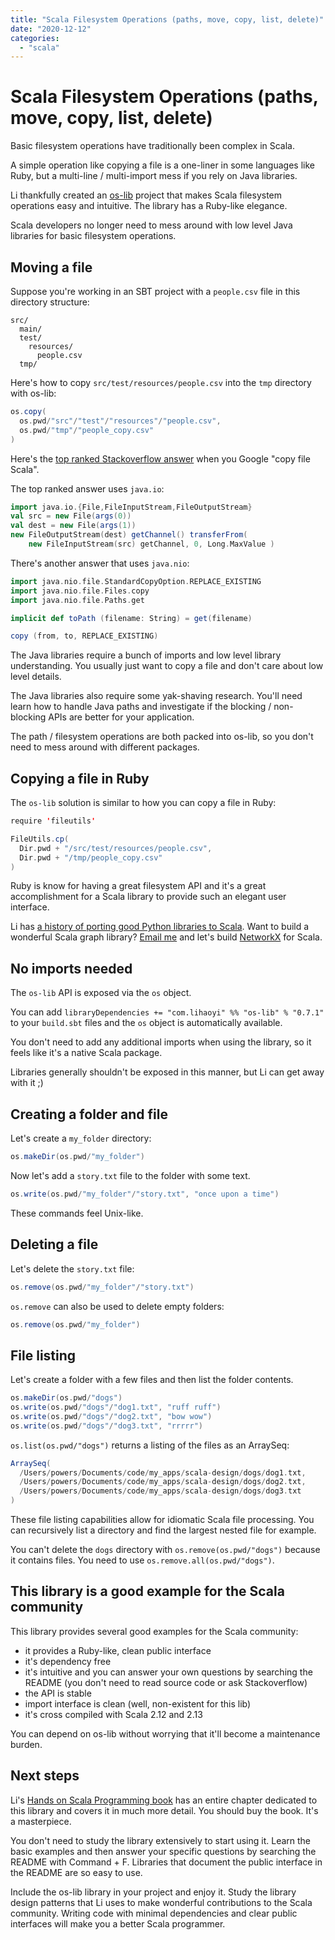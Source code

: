 ```yaml
---
title: "Scala Filesystem Operations (paths, move, copy, list, delete)"
date: "2020-12-12"
categories: 
  - "scala"
---
```


# Scala Filesystem Operations (paths, move, copy, list, delete)

Basic filesystem operations have traditionally been complex in Scala.

A simple operation like copying a file is a one-liner in some languages like Ruby, but a multi-line / multi-import mess if you rely on Java libraries.

Li thankfully created an [os-lib](https://github.com/lihaoyi/os-lib) project that makes Scala filesystem operations easy and intuitive. The library has a Ruby-like elegance.

Scala developers no longer need to mess around with low level Java libraries for basic filesystem operations.

## Moving a file

Suppose you're working in an SBT project with a `people.csv` file in this directory structure:

```
src/
  main/
  test/
    resources/
      people.csv
  tmp/
```

Here's how to copy `src/test/resources/people.csv` into the `tmp` directory with os-lib:

```scala
os.copy(
  os.pwd/"src"/"test"/"resources"/"people.csv",
  os.pwd/"tmp"/"people_copy.csv"
)
```

Here's the [top ranked Stackoverflow answer](https://stackoverflow.com/questions/2225214/scala-script-to-copy-files) when you Google "copy file Scala".

The top ranked answer uses `java.io`:

```scala
import java.io.{File,FileInputStream,FileOutputStream}
val src = new File(args(0))
val dest = new File(args(1))
new FileOutputStream(dest) getChannel() transferFrom(
    new FileInputStream(src) getChannel, 0, Long.MaxValue )
```

There's another answer that uses `java.nio`:

```scala
import java.nio.file.StandardCopyOption.REPLACE_EXISTING
import java.nio.file.Files.copy
import java.nio.file.Paths.get

implicit def toPath (filename: String) = get(filename)

copy (from, to, REPLACE_EXISTING)
```

The Java libraries require a bunch of imports and low level library understanding. You usually just want to copy a file and don't care about low level details.

The Java libraries also require some yak-shaving research. You'll need learn how to handle Java paths and investigate if the blocking / non-blocking APIs are better for your application.

The path / filesystem operations are both packed into os-lib, so you don't need to mess around with different packages.

## Copying a file in Ruby

The `os-lib` solution is similar to how you can copy a file in Ruby:

```scala
require 'fileutils'

FileUtils.cp(
  Dir.pwd + "/src/test/resources/people.csv",
  Dir.pwd + "/tmp/people_copy.csv"
)
```

Ruby is know for having a great filesystem API and it's a great accomplishment for a Scala library to provide such an elegant user interface.

Li has [a history of porting good Python libraries to Scala](https://www.lihaoyi.com/post/TheDeathofHypeWhatsNextforScala.html#usability). Want to build a wonderful Scala graph library? [Email me](https://github.com/mrpowers) and let's build [NetworkX](https://github.com/networkx/networkx) for Scala.

## No imports needed

The `os-lib` API is exposed via the `os` object.

You can add `libraryDependencies += "com.lihaoyi" %% "os-lib" % "0.7.1"` to your `build.sbt` files and the `os` object is automatically available.

You don't need to add any additional imports when using the library, so it feels like it's a native Scala package.

Libraries generally shouldn't be exposed in this manner, but Li can get away with it ;)

## Creating a folder and file

Let's create a `my_folder` directory:

```scala
os.makeDir(os.pwd/"my_folder")
```

Now let's add a `story.txt` file to the folder with some text.

```scala
os.write(os.pwd/"my_folder"/"story.txt", "once upon a time")
```

These commands feel Unix-like.

## Deleting a file

Let's delete the `story.txt` file:

```scala
os.remove(os.pwd/"my_folder"/"story.txt")
```

`os.remove` can also be used to delete empty folders:

```scala
os.remove(os.pwd/"my_folder")
```

## File listing

Let's create a folder with a few files and then list the folder contents.

```scala
os.makeDir(os.pwd/"dogs")
os.write(os.pwd/"dogs"/"dog1.txt", "ruff ruff")
os.write(os.pwd/"dogs"/"dog2.txt", "bow wow")
os.write(os.pwd/"dogs"/"dog3.txt", "rrrrr")
```

`os.list(os.pwd/"dogs")` returns a listing of the files as an ArraySeq:

```scala
ArraySeq(
  /Users/powers/Documents/code/my_apps/scala-design/dogs/dog1.txt,
  /Users/powers/Documents/code/my_apps/scala-design/dogs/dog2.txt,
  /Users/powers/Documents/code/my_apps/scala-design/dogs/dog3.txt
)
```

These file listing capabilities allow for idiomatic Scala file processing. You can recursively list a directory and find the largest nested file for example.

You can't delete the `dogs` directory with `os.remove(os.pwd/"dogs")` because it contains files. You need to use `os.remove.all(os.pwd/"dogs")`.

## This library is a good example for the Scala community

This library provides several good examples for the Scala community:

- it provides a Ruby-like, clean public interface
- it's dependency free
- it's intuitive and you can answer your own questions by searching the README (you don't need to read source code or ask Stackoverflow)
- the API is stable
- import interface is clean (well, non-existent for this lib)
- it's cross compiled with Scala 2.12 and 2.13

You can depend on os-lib without worrying that it'll become a maintenance burden.

## Next steps

Li's [Hands on Scala Programming book](https://www.handsonscala.com/) has an entire chapter dedicated to this library and covers it in much more detail. You should buy the book. It's a masterpiece.

You don't need to study the library extensively to start using it. Learn the basic examples and then answer your specific questions by searching the README with Command + F. Libraries that document the public interface in the README are so easy to use.

Include the os-lib library in your project and enjoy it. Study the library design patterns that Li uses to make wonderful contributions to the Scala community. Writing code with minimal dependencies and clear public interfaces will make you a better Scala programmer.
